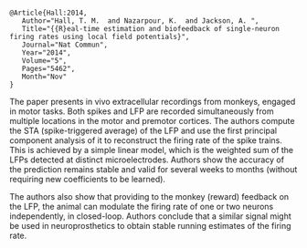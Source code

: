 ```

@Article{Hall:2014,
   Author="Hall, T. M.  and Nazarpour, K.  and Jackson, A. ",
   Title="{{R}eal-time estimation and biofeedback of single-neuron firing rates using local field potentials}",
   Journal="Nat Commun",
   Year="2014",
   Volume="5",
   Pages="5462",
   Month="Nov"
}

```

The paper presents in vivo extracellular recordings from monkeys, engaged in motor tasks.
Both spikes and LFP are recorded simultaneously from multiple locations in the motor and
premotor cortices. The authors compute the STA (spike-triggered average) of the LFP and use the
first principal component analysis of it to reconstruct the firing rate of the spike trains.
This is achieved by a simple linear model, which is the weighted sum of the LFPs detected at
distinct microelectrodes. Authors show the accuracy of the prediction remains stable and valid
for several weeks to months (without requiring new coefficients to be learned).

The authors also show that providing to the monkey (reward) feedback on the LFP, the animal can
modulate the firing rate of one or two neurons independently, in closed-loop. Authors conclude that
a similar signal might be used in neuroprosthetics to obtain stable running estimates of the firing rate.
